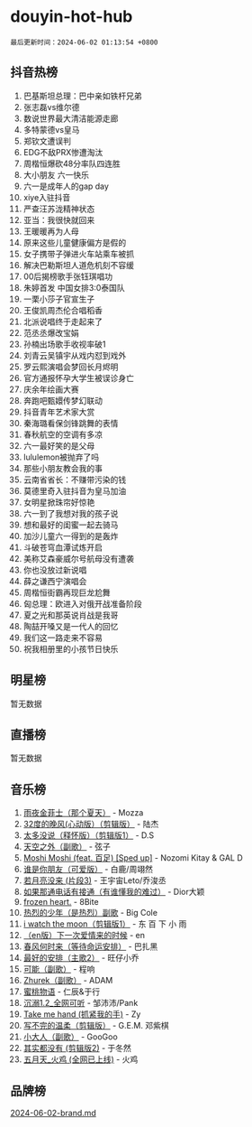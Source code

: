 # douyin-hot-hub

`最后更新时间：2024-06-02 01:13:54 +0800`

## 抖音热榜

1. 巴基斯坦总理：巴中亲如铁杆兄弟
1. 张志磊vs维尔德
1. 数说世界最大清洁能源走廊
1. 多特蒙德vs皇马
1. 郑钦文遭误判
1. EDG不敌PRX惨遭淘汰
1. 周楷恒爆砍48分率队四连胜
1. 大小朋友 六一快乐
1. 六一是成年人的gap day
1. xiye入驻抖音
1. 严查汪苏泷精神状态
1. 亚当：我很快就回来
1. 王暖暖再为人母
1. 原来这些儿童健康偏方是假的
1. 女子携带子弹进火车站乘车被抓
1. 解决巴勒斯坦人道危机刻不容缓
1. 00后揭榜歌手张钰琪唱功
1. 朱婷首发 中国女排3:0泰国队
1. 一栗小莎子官宣生子
1. 王俊凯周杰伦合唱稻香
1. 北派说唱终于走起来了
1. 范丞丞爆改宝娟
1. 孙楠出场歌手收视率破1
1. 刘青云吴镇宇从戏内怼到戏外
1. 罗云熙演唱会梦回长月烬明
1. 官方通报怀孕大学生被误诊身亡
1. 庆余年绘画大赛
1. 奔跑吧甄嬛传梦幻联动
1. 抖音青年艺术家大赏
1. 秦海璐看保剑锋跳舞的表情
1. 春秋航空的空调有多凉
1. 六一最好笑的是父母
1. lululemon被抛弃了吗
1. 那些小朋友教会我的事
1. 云南省省长：不赚带污染的钱
1. 莫德里奇入驻抖音为皇马加油
1. 女明星掀珠帘好惊艳
1. 六一到了我想对我的孩子说
1. 想和最好的闺蜜一起去骑马
1. 加沙儿童六一得到的是轰炸
1. 斗破苍穹血潭试炼开启
1. 美称艾森豪威尔号航母没有遭袭
1. 你也没放过新说唱
1. 薛之谦西宁演唱会
1. 周楷恒街霸再现巨龙尬舞
1. 匈总理：欧进入对俄开战准备阶段
1. 夏之光和那英说肖战是我哥
1. 陶喆开嗓又是一代人的回忆
1. 我们这一路走来不容易
1. 祝我相册里的小孩节日快乐

## 明星榜

暂无数据

## 直播榜

暂无数据

## 音乐榜

1. [雨夜金菲士（那个夏天）](https://sf5-hl-cdn-tos.douyinstatic.com/obj/tos-cn-ve-2774/osPmPLDWQBBE2Z6bftCgYwkFaF4pEYEneXaZQs) - Mozza
1. [32度的晚风(心动版）（剪辑版）](https://sf5-hl-cdn-tos.douyinstatic.com/obj/tos-cn-ve-2774/owNyabsyWdzUulxhoJfK8IBXgp0UMQAHpvGh2B) - 陆杰
1. [太多没说（释怀版）（剪辑版1）](https://sf5-hl-cdn-tos.douyinstatic.com/obj/tos-cn-ve-2774/oEbKIiDC0BA8CJOQHYA6aeCVYeHgckHdntZSDj) - D.S
1. [天空之外（副歌）](https://sf5-hl-cdn-tos.douyinstatic.com/obj/tos-cn-ve-2774/oAYn0BTp8jS8iSyZSHMUWAikyvAWI1c7aiJTr) - 弦子
1. [Moshi Moshi (feat. 百足) [Sped up]](https://sf5-hl-cdn-tos.douyinstatic.com/obj/tos-cn-ve-2774/ocCPFQcXJLeroaIdQLIGAoeeYM3OAUYGDguHXz) - Nozomi Kitay & GAL D
1. [谁是你朋友（可爱版）](https://sf5-hl-cdn-tos.douyinstatic.com/obj/tos-cn-ve-2774/owKjggBwGZexYCjVAIeEFURf1LJTjMDaK6AzKN) - 白鹿/周翊然
1. [若月亮没来 (片段3)](https://sf5-hl-cdn-tos.douyinstatic.com/obj/tos-cn-ve-2774/okfyEUsGW1B1ovJi5JiN9IjvAT2lMwA054GoEB) - 王宇宙Leto/乔浚丞
1. [如果那通电话有接通（有谁懂我的难过）](https://sf5-hl-cdn-tos.douyinstatic.com/obj/tos-cn-ve-2774/ocJeJKhUhAJG8EYZiEFfGFAPkD3beMQ5mwDv1e) - Dior大颖
1. [frozen heart.](https://sf3-cdn-tos.douyinstatic.com/obj/tos-cn-ve-2774/oIIWJfyjIACZA9zQMtnJ6hQQhFC4vhCupoRBsO) - 8Bite
1. [热烈的少年（是热烈）副歌](https://sf3-cdn-tos.douyinstatic.com/obj/tos-cn-ve-2774/owVNI0CLDAUMtSz6TEYvfFBFL4UDFFhLfgK8fa) - Big Cole
1. [i watch the moon（剪辑版1）](https://sf6-cdn-tos.douyinstatic.com/obj/tos-cn-ve-2774/o0I9mSChzHZANMJIEBfkCQzzg6N5WAcVtqft9P) - 东 百 下 小 雨
1. [（en版）下一次爱情来的时候](https://sf3-cdn-tos.douyinstatic.com/obj/tos-cn-ve-2774/owZIscFWHUMFAbrAisiax4ioKVNAKH9jYvbBk) - en
1. [春风何时来（等待命运安排）](https://sf3-cdn-tos.douyinstatic.com/obj/tos-cn-ve-2774/oICBNbD3gelMfB4WgiD1KI2jQtXZE2FgHLwtsl) - 巴扎黑
1. [最好的安排（主歌2）](https://sf3-cdn-tos.douyinstatic.com/obj/tos-cn-ve-2774/oMMZX1DuHpMwgoDztBmZswgQnbCeeANZxBHkFY) - 旺仔小乔
1. [可能（副歌）](https://sf27-cdn-tos.douyinstatic.com/obj/tos-cn-ve-2774/cde1731888894259b333569393c2fb51) - 程响
1. [Zhurek（副歌）](https://sf3-cdn-tos.douyinstatic.com/obj/tos-cn-ve-2774/ooQm8FBZQDlf0btEYgVpCcSCQfrdJGBEKZYBGS) - ADAM
1. [蜜桃物语](https://sf5-hl-cdn-tos.douyinstatic.com/obj/tos-cn-ve-2774/oIhOSCZtIACtYU4XQkngiW9kCBfVD1Fz9IYeqL) - 仁辰&于行
1. [沉溺1.2_全网可听](https://sf5-hl-cdn-tos.douyinstatic.com/obj/tos-cn-ve-2774/ok2QoiBqsWAX9McZmWiI9gAB0EzwD4Xj6yfmtH) - 邹沛沛/Pank
1. [Take me hand (抓紧我的手)](https://sf27-cdn-tos.douyinstatic.com/obj/tos-cn-ve-2774/os8GB2fDQQmJZTmtomg0gHX5fBACiEgcFgEKYg) - Zy
1. [写不完的温柔（剪辑版）](https://sf5-hl-cdn-tos.douyinstatic.com/obj/tos-cn-ve-2774/oYBzzZQJ233GfwkemJJffAIWgeIYrjZfWhHTcG) - G.E.M. 邓紫棋
1. [小大人（副歌）](https://sf3-cdn-tos.douyinstatic.com/obj/tos-cn-ve-2774/oIhaDwehWhLFsVIG7QIICLLazDNGJAGg5geeb4) - GooGoo
1. [其实都没有 (剪辑版2)](https://sf5-hl-cdn-tos.douyinstatic.com/obj/tos-cn-ve-2774/oEBNQenHZtBhxYjGgUDQk0BCHTigQafgFlbQ7k) - 于冬然
1. [五月天_火鸡 (全网已上线)](https://sf5-hl-cdn-tos.douyinstatic.com/obj/tos-cn-ve-2774/oEtOMSQZstjlJ4nfBEgeqN29IbWjkmDBrFtF2C) - 火鸡

## 品牌榜

[2024-06-02-brand.md](2024-06-02-brand.md)
